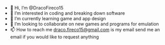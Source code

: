 - 👋 Hi, I’m @DracoFireco15
- 👀 I’m interested in coding and breaking down software
- 🌱 I’m currently learning game and app design
- 💞️ I’m looking to collaborate on new games and programs for emulation
- 📫 How to reach me draco.fireco15@gmail.com is my email send me an email if you would like to request anything

<!---
DracoFireco15/DracoFireco15 is a ✨ special ✨ repository because its `README.md` (this file) appears on your GitHub profile.
You can click the Preview link to take a look at your changes.
--->
